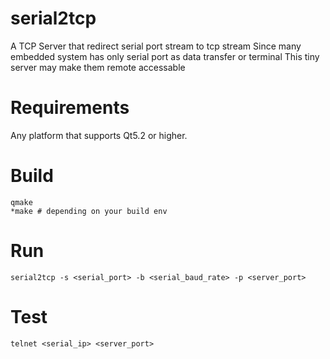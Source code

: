 # serial2tcp

A TCP Server that redirect serial port stream to tcp stream
Since many embedded system has only serial port as data transfer or terminal
This tiny server may make them remote accessable

# Requirements

Any platform that supports Qt5.2 or higher.

# Build

    qmake
    *make # depending on your build env
    
# Run

    serial2tcp -s <serial_port> -b <serial_baud_rate> -p <server_port>
    
# Test
    
    telnet <serial_ip> <server_port> 

